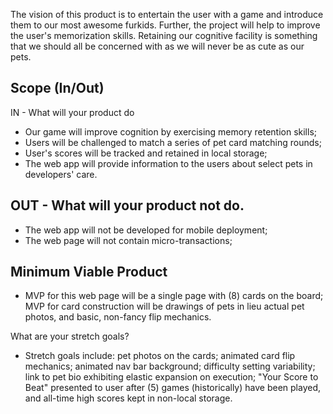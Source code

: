 The vision of this product is to entertain the user with a game and introduce them to our most awesome furkids. Further, the project will help to improve the user's memorization skills. Retaining our cognitive facility is something that we should all be concerned with as we will never be as cute as our pets.

## Scope (In/Out)
IN - What will your product do
* Our game will improve cognition by exercising memory retention skills; 
* Users will be challenged to match a series of pet card matching rounds;
* User's scores will be tracked and retained in local storage;
* The web app will provide information to the users about select pets in developers' care.

## OUT - What will your product not do.
* The web app will not be developed for mobile deployment;
* The web page will not contain micro-transactions;

## Minimum Viable Product
* MVP for this web page will be a single page with (8) cards on the board; MVP for card construction will be drawings of pets in lieu actual pet photos, and basic, non-fancy flip mechanics.

What are your stretch goals?
* Stretch goals include: pet photos on the cards; animated card flip mechanics; animated nav bar background; difficulty setting variability; link to pet bio exhibiting elastic expansion on execution; "Your Score to Beat" presented to user after (5) games (historically) have been played, and all-time high scores kept in non-local storage.
